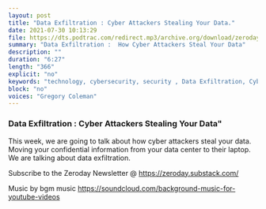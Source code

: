 ```yaml
---
layout: post
title: "Data Exfiltration : Cyber Attackers Stealing Your Data."
date: 2021-07-30 10:13:29
file: https://dts.podtrac.com/redirect.mp3/archive.org/download/zeroday-podcast-exfiltration/zeroday-podcast-exfiltration.mp3
summary: "Data Exfiltration :  How Cyber Attackers Steal Your Data"
description: ""
duration: "6:27" 
length: "366"
explicit: "no" 
keywords: "technology, cybersecurity, security , Data Exfiltration, Cyber Attack"
block: "no" 
voices: "Gregory Coleman"
---
```


### Data Exfiltration : Cyber Attackers Stealing Your Data"

This week, we are going to talk about how cyber attackers steal your data. Moving your confidential information from your data center to their laptop.  We are talking about data exfiltration.

Subscribe to the Zeroday Newsletter @ https://zeroday.substack.com/

Music by bgm music
https://soundcloud.com/background-music-for-youtube-videos

